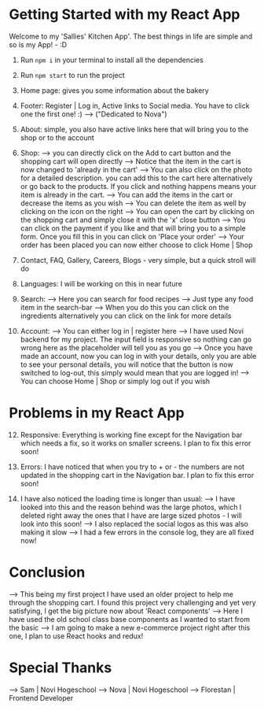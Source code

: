 # Getting Started with my React App

Welcome to my 'Sallies' Kitchen App'. The best things in life are simple and so is my App! - :D 

1. Run `npm i` in your terminal to install all the dependencies  
2. Run `npm start` to run the project 

3. Home page: gives you some information about the bakery
4. Footer: Register | Log in, Active links to Social media. You have to click one the first one! :) --> ("Dedicated to Nova")
5. About: simple, you also have active links here that will bring you to the shop or to the account

6. Shop: 
--> you can directly click on the Add to cart button and the shopping cart will open directly
--> Notice that the item in the cart is now changed to 'already in the cart'
--> You can also click on the photo for a detailed description. you can add this to the cart here alternatively or go back to the products. If you click and nothing happens means your item is already in the cart. 
--> You can add the items in the cart or decrease the items as you wish 
--> You can delete the item as well by clicking on the icon on the right 
--> You can open the cart by clicking on the shopping cart and simply close it with the 'x' close button
--> You can click on the payment if you like and that will bring you to a simple form. Once you fill this in you can click on 'Place your order'
--> Your order has been placed you can now either choose to click Home | Shop 

7. Contact, FAQ, Gallery, Careers, Blogs - very simple, but a quick stroll will do
8. Languages: I will be working on this in near future

9. Search:
--> Here you can search for food recipes
--> Just type any food item in the search-bar
--> When you do this you can click on the ingredients alternatively you can click on the link for more details

10. Account: 
--> You can either log in | register here
--> I have used Novi backend for my project. The input field is responsive so nothing can go wrong here as the placeholder will tell you as you go 
--> Once you have made an account, now you can log in with your details, only you are able to see your personal details, you will notice that the button is now switched to log-out, this simply would mean that you are logged in!
--> You can choose Home | Shop or simply log out if you wish


# Problems in my React App
12. Responsive: Everything is working fine except for the Navigation bar which needs a fix, so it works on smaller screens. I plan to fix this error soon! 
13. Errors: I have noticed that when you try to + or - the numbers are not updated in the shopping cart in the Navigation bar. I plan to fix this error soon! 

14. I have also noticed the loading time is longer than usual: 
--> I have looked into this and the reason behind was the large photos, which I deleted right away the ones that I have are large sized photos - I will look into this soon! 
--> I also replaced the social logos as this was also making it slow
--> I had a few errors in the console log, they are all fixed now!  


# Conclusion
--> This being my first project I have used an older project to help me through the shopping cart. I found this project very challenging and yet very satisfying, I get the big picture now about 'React components'
--> Here I have used the old school class base components as I wanted to start from the basic
--> I am going to make a new e-commerce project right after this one, I plan to use React hooks and redux! 


# Special Thanks 
--> Sam | Novi Hogeschool 
--> Nova | Novi Hogeschool 
--> Florestan | Frontend Developer 



